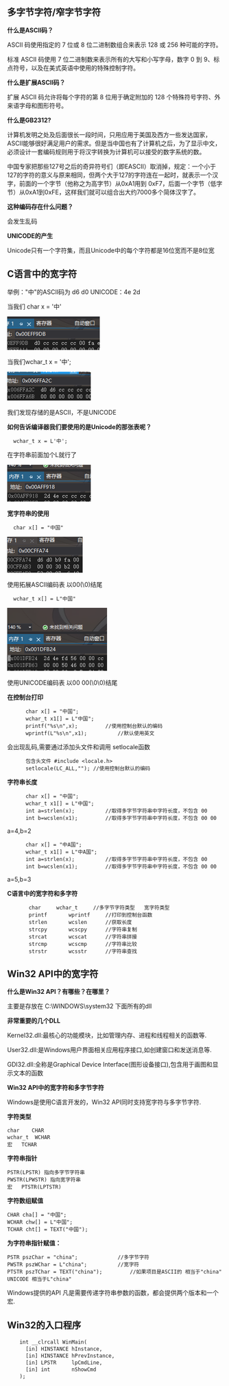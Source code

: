 多字节字符/窄字节字符
---


**什么是ASCII码？**

ASCII 码使用指定的 7 位或 8 位二进制数组合来表示 128 或 256 种可能的字符。

标准 ASCII 码使用 7 位二进制数来表示所有的大写和小写字母，数字 0 到 9、标点符号，以及在美式英语中使用的特殊控制字符。

**什么是扩展ASCII码？**

扩展 ASCII 码允许将每个字符的第 8 位用于确定附加的 128 个特殊符号字符、外来语字母和图形符号。

**什么是GB2312?**

 计算机发明之处及后面很长一段时间，只用应用于美国及西方一些发达国家，ASCII能够很好满足用户的需求。但是当中国也有了计算机之后，为了显示中文，必须设计一套编码规则用于将汉字转换为计算机可以接受的数字系统的数。
 
中国专家把那些127号之后的奇异符号们（即EASCII）取消掉，规定：一个小于127的字符的意义与原来相同，但两个大于127的字符连在一起时，就表示一个汉字，前面的一个字节（他称之为高字节）从0xA1用到 0xF7，后面一个字节（低字节）从0xA1到0xFE，这样我们就可以组合出大约7000多个简体汉字了。

**这种编码存在什么问题？**

会发生乱码

**UNICODE的产生**

Unicode只有一个字符集，而且Unicode中的每个字符都是16位宽而不是8位宽

C语言中的宽字符
---

举例："中"的ASCII码为 d6 d0  UNICODE：4e 2d 

当我们 char x = '中'

![](https://raw.githubusercontent.com/Whitebird0/tuchuang/main/QQ%E6%88%AA%E5%9B%BE20211030234836.png)

当我们wchar_t x = '中';

![](https://raw.githubusercontent.com/Whitebird0/tuchuang/main/QQ%E6%88%AA%E5%9B%BE20211030234909.png)

我们发现存储的是ASCII，不是UNICODE

**如何告诉编译器我们要使用的是Unicode的那张表呢？**

      wchar_t x = L'中';
      
 在字符串前面加个L就行了
 
 ![](https://raw.githubusercontent.com/Whitebird0/tuchuang/main/QQ%E6%88%AA%E5%9B%BE20211030235157.png)
 
 **宽字符串的使用**
 
      char x[] = "中国"
 
 ![](https://raw.githubusercontent.com/Whitebird0/tuchuang/main/QQ%E6%88%AA%E5%9B%BE20211030235839.png)
 
 使用拓展ASCII编码表  以00(\0)结尾
 
      wchar_t x[] = L"中国"
      
 ![](https://raw.githubusercontent.com/Whitebird0/tuchuang/main/QQ%E6%88%AA%E5%9B%BE20211030235951.png)
 
使用UNICODE编码表 以00 00(\0\0)结尾

**在控制台打印**

          char x[] = "中国";					
          wchar_t x1[] = L"中国";					
          printf("%s\n",x);			//使用控制台默认的编码		
          wprintf(L"%s\n",x1);			//默认使用英文		

会出现乱码,需要通过添加头文件和调用 setlocale函数

          包含头文件 #include <locale.h>					
          setlocale(LC_ALL,""); //使用控制台默认的编码					

**字符串长度**

          char x[] = "中国";														
          wchar_t x1[] = L"中国";								
          int a=strlen(x);			//取得多字节字符串中字符长度，不包含 00										
          int b=wcslen(x1);			//取得多字节字符串中字符长度，不包含 00 00				

a=4,b=2

          char x[] = "中A国";														
          wchar_t x1[] = L"中A国";								
          int a=strlen(x);			//取得多字节字符串中字符长度，不包含 00										
          int b=wcslen(x1);			//取得多字节字符串中字符长度，不包含 00 00			
          
a=5,b=3

**C语言中的宽字符和多字符**
							
           char		wchar_t		//多字节字符类型   宽字符类型								
           printf		wprintf		//打印到控制台函数									
           strlen		wcslen		//获取长度							
           strcpy		wcscpy		//字符串复制									
           strcat		wcscat		//字符串拼接									
           strcmp		wcscmp		//字符串比较		
           strstr		wcsstr		//字符串查找		

Win32 API中的宽字符
---

**什么是Win32 API？有哪些？在哪里？**

主要是存放在 C:\WINDOWS\system32 下面所有的dll

**非常重要的几个DLL**

Kernel32.dll:最核心的功能模块，比如管理内存、进程和线程相关的函数等.

User32.dll:是Windows用户界面相关应用程序接口,如创建窗口和发送消息等.

GDI32.dll:全称是Graphical Device Interface(图形设备接口),包含用于画图和显示文本的函数

**Win32 API中的宽字符和多字节字符**

Windows是使用C语言开发的，Win32 API同时支持宽字符与多字节字符.

**字符类型**

	char 	CHAR	
	wchar_t  WCHAR		
	宏   TCHAR	

**字符串指针**

	PSTR(LPSTR) 指向多字节字符串		
	PWSTR(LPWSTR) 指向宽字符串		
	宏  	PTSTR(LPTSTR)

**字符数组赋值**

	CHAR cha[] = "中国";						
	WCHAR chw[] = L"中国";						
	TCHAR cht[] = TEXT("中国");			

**为字符串指针赋值：**

	PSTR pszChar = "china";				//多字节字符				
	PWSTR pszWChar = L"china";			//宽字符				
	PTSTR pszTChar = TEXT("china");			//如果项目是ASCII的 相当于"china" UNICODE 相当于L"china"

Windows提供的API 凡是需要传递字符串参数的函数，都会提供两个版本和一个宏.


Win32的入口程序
---

		int __clrcall WinMain(
		  [in] HINSTANCE hInstance,
		  [in] HINSTANCE hPrevInstance,
		  [in] LPSTR     lpCmdLine,
		  [in] int       nShowCmd
		);
